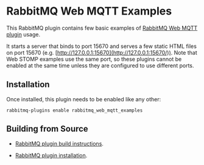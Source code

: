 # RabbitMQ Web MQTT Examples

This RabbitMQ plugin contains few basic examples of [RabbitMQ Web MQTT plugin](https://github.com/rabbitmq/rabbitmq-web-mqtt)
usage.

It starts a server that binds to port 15670 and serves a few static
HTML files on port 15670 (e.g. [http://127.0.0.1:15670](http://127.0.0.1:15670/)).
Note that Web STOMP examples use the same port, so these plugins cannot be enabled
at the same time unless they are configured to use different ports.

## Installation

Once installed, this plugin needs to be enabled like any other:

    rabbitmq-plugins enable rabbitmq_web_mqtt_examples

## Building from Source

 * [RabbitMQ plugin build instructions](http://www.rabbitmq.com/plugin-development.html).

 * [RabbitMQ plugin installation](http://www.rabbitmq.com/plugins.html#installing-plugins).
